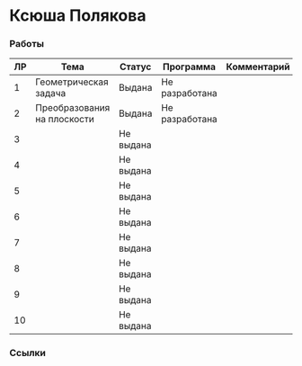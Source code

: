 # Ксюша Полякова

### Работы


| ЛР | Тема | Статус | Программа | Комментарий |
| -- | ---- | ------ | --------- | ----------- |
| 1 | Геометрическая задача | Выдана | Не разработана ||
| 2 | Преобразования на плоскости | Выдана | Не разработана ||
| 3 || Не выдана |||
| 4 || Не выдана |||
| 5 || Не выдана |||
| 6 || Не выдана |||
| 7 || Не выдана |||
| 8 || Не выдана |||
| 9 || Не выдана |||
| 10 || Не выдана |||

### Ссылки

